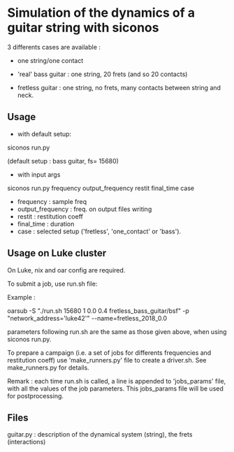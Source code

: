 # Simulation of the dynamics of a guitar string with siconos


3 differents cases are available :

- one string/one contact

- 'real' bass guitar : one string, 20 frets (and so 20 contacts)

- fretless guitar : one string, no frets, many contacts between string and neck.



## Usage

* with default setup:

siconos run.py 

(default setup : bass guitar, fs= 15680)

* with input args

siconos run.py frequency output_frequency restit final_time case

- frequency : sample freq
- output_frequency : freq. on output files writing
- restit : restitution coeff
- final_time : duration
- case : selected setup ('fretless', 'one_contact' or 'bass').


## Usage on Luke cluster
On Luke, nix and oar config are required.

To submit a job, use run.sh file:

Example :

oarsub -S "./run.sh 15680 1 0.0 0.4 fretless_bass_guitar/bsf" -p "network_address='luke42'" --name=fretless_2018_0.0

parameters following run.sh are the same as those given above, when using siconos run.py.


To prepare a campaign (i.e. a set of jobs for differents frequencies and restitution coeff) use 'make_runners.py' file
to create a driver.sh. See make_runners.py for details.

Remark : each time run.sh is called, a line is appended to 'jobs_params' file, with all the values of the job parameters.
This jobs_params file will be used for postprocessing.





## Files

guitar.py : description of the dynamical system (string), the frets (interactions)
